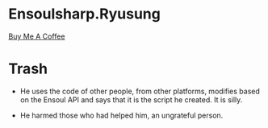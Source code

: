 # Ensoulsharp.Ryusung
<a href="https://www.buymeacoffee.com/PrS9HUT" target="_blank">Buy Me A Coffee</a>
# Trash

- He uses the code of other people, from other platforms, modifies based on the Ensoul API and says that it is the script he created. It is silly.

- He harmed those who had helped him, an ungrateful person.
